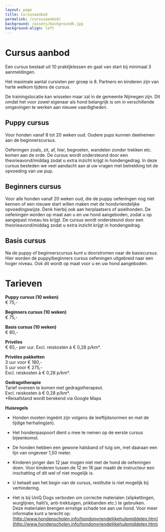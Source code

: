 ```yaml
---
layout: page
title: Cursusaanbod
permalink: /cursusaanbod/
background: /assets/background6.jpg
background-align: left
---
```

# Cursus aanbod

Een cursus bestaat uit 10 praktijklessen en gaat van start bij minimaal 3 aanmeldingen.

Het maximale aantal cursisten per groep is 8. Partners en kinderen zijn van harte welkom tijdens de cursus.

De trainingslocatie kan wisselen maar zal in de gemeente Nijmegen zijn. Dit omdat het voor zowel eigenaar als hond belangrijk is om in verschillende omgevingen te werken aan nieuwe vaardigheden.

## Puppy cursus

Voor honden vanaf 8 tot 20 weken oud. Oudere pups kunnen deelnemen aan de beginnerscursus.

Oefeningen zoals, zit, af, hier, begroeten, wandelen zonder trekken etc. komen aan de orde. De cursus wordt ondersteund door een theorieavond/middag zodat u extra inzicht krijgt in hondengedrag. In deze cursus besteden we veel aandacht aan al uw vragen met betrekking tot de opvoeding van uw pup.

## Beginners cursus

Voor alle honden vanaf 20 weken oud, die de puppy oefeningen nog niet kennen of een nieuwe start willen maken met de hondvriendelijke opvoedingswijze. Denk hierbij ook aan herplaatsers of asielhonden. De oefeningen worden op maat aan u en uw hond aangeboden, zodat u op aangepast niveau les krijgt.  De cursus wordt ondersteund door een theorieavond/middag zodat u extra inzicht krijgt in hondengedrag.

## Basis cursus

Na de puppy of beginnerscursus kunt u doorstromen naar de basiscursus. Hier worden de puppy/beginners cursus oefeningen uitgebreid naar een hoger niveau. Ook dit wordt op maat voor u en uw hond aangeboden.

# Tarieven

**Puppy cursus (10 weken)**  
€ 75,-

**Beginners cursus (10 weken)**  
€ 75,-

**Basis cursus (10 weken)**  
€ 80,-

**Privéles**  
€ 65,- per uur. Excl. reiskosten à € 0,28 p/km*.

**Privéles pakketten**  
3 uur voor € 180,-  
5 uur voor € 275,-  
Excl. reiskosten à € 0,28 p/km*.

**Gedragstherapie**  
Tarief overeen te komen met gedragstherapeut.  
Excl. reiskosten à € 0,28 p/km*.  
*Reisafstand wordt berekend via Google Maps

**Huisregels**

- Honden moeten ingeënt zijn volgens de leeftijdsnormen en met de tijdige herhaling(en).

- Het hondenpaspoort dient u mee te nemen op de eerste cursus bijeenkomst.

- De honden hebben een gewone halsband of tuig om, met daaraan een lijn van ongeveer 1,50 meter.

- Kinderen jonger dan 12 jaar mogen niet met de hond de oefeningen doen. Voor kinderen tussen de 12 en 16 jaar maakt de instructeur een inschatting of dit wel of niet mogelijk is.

- U betaalt aan het begin van de cursus, restitutie is niet mogelijk bij verhindering.

- Het is bij UniQ Dogs verboden om correctie materialen (slipkettingen, wurglijnen, halti’s, anti-trektuigen, prikbanden etc.) te gebruiken.  
Deze materialen brengen ernstige schade toe aan uw hond. Voor meer informatie kunt u terecht op: [http://www.hondenscholen.info/hondonvriendelijkehulpmiddelen.htm](http://www.hondenscholen.info/hondonvriendelijkehulpmiddelen.htm)
